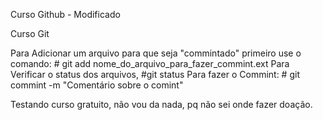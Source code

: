 Curso Github - Modificado

Curso Git

Para Adicionar um arquivo para que seja "commintado" primeiro use o comando: # git add nome_do_arquivo_para_fazer_commint.ext
Para Verificar o status dos arquivos, #git status
Para fazer o Commint: # git commint -m "Comentário sobre o comint"

Testando curso gratuito, não vou da nada, pq não sei onde fazer doação.